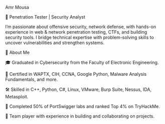  Amr Mousa

🎯  Penetration Tester | Security Analyst

I’m passionate about offensive security, network defense, with hands-on experience in web & network penetration testing, CTFs, and building security tools. I bridge technical expertise with problem-solving skills to uncover vulnerabilities and strengthen systems.

🚀 About Me

🎓 Graduated in Cybersecurity from the Faculty of Electronic Engineering.

📜 Certified in WAPTX, CIH, CCNA, Google Python, Malware Analysis Fundamentals, and more.

🛠 Skilled in C++, Python, C#, Linux, VMware, Burp Suite, Nessus, IDA, Metasploit.

🔎 Completed 50% of PortSwigger labs and ranked Top 4% on TryHackMe.

🤝 Team player with experience in building and collaborating on projects.
